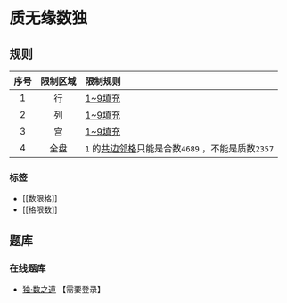 # 质无缘数独

## 规则

| 序号  | 限制区域 | 限制规则                                |
|:---:|:----:|:------------------------------------|
|  1  |  行   | [1~9填充]                             |
|  2  |  列   | [1~9填充]                             |
|  3  |  宫   | [1~9填充]                             |
|  4  |  全盘  | `1` 的[共边邻格]只能是合数`4689` ，不能是质数`2357` |

### 标签

- [[数限格]]
- [[格限数]]

## 题库

### 在线题库

- [独·数之道](http://www.sudokufans.org.cn/lx/game.index.php?type=zwy) 【需要登录】

[1~9填充]: ../../../rules.md#1to9填充
[共边邻格]: ../../../rules.md#共边邻格
